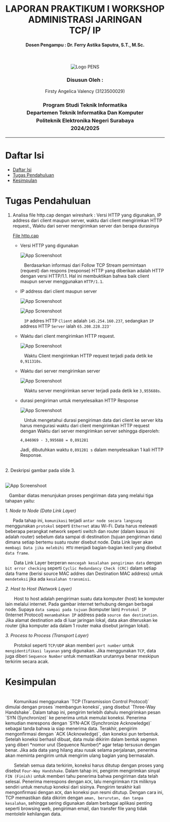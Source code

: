 <div align="center">
  <h1 style="font-weight: bold"> LAPORAN PRAKTIKUM I WORKSHOP ADMINISTRASI JARINGAN <br> TCP/ IP </h1>
  <h4 style="text-align: center;">Dosen Pengampu : Dr. Ferry Astika Saputra, S.T., M.Sc.</h4>
</div>
<br />
<br />
<div align="center">
  <img src="https://upload.wikimedia.org/wikipedia/id/4/44/Logo_PENS.png" alt="Logo PENS">
  <h3 style="text-align: center;">Disusun Oleh : </h3>
  <p style="text-align: center;">
    Firsty Angelica Valency (3123500029)<br>
  </p>
  <h3 style="text-align: center;line-height: 1.5">Program Studi Teknik Informatika<br>Departemen Teknik Informatika Dan Komputer<br>Politeknik Elektronika Negeri Surabaya<br>2024/2025</h3>
  <hr>
</div>

# Daftar Isi
- [Daftar Isi](#daftar-isi)
- [Tugas Pendahuluan](#tugas-pendahuluan)
- [Kesimpulan](#kesimpulan)



# Tugas Pendahuluan

1. Analisa file http.cap dengan wireshark : Versi HTTP yang digunakan, IP address dari client maupun server, waktu dari client mengirimkan HTTP request., Waktu dari server mengirimkan server dan berapa durasinya

    [File http.cap](http.cap)

   - Versi HTTP yang digunakan
  
      ![App Screenshoot](img/HTTP_version.png)

       &nbsp;&nbsp; Berdasarkan informasi dari Follow TCP Stream permintaan (request) dan respons (response) HTTP yang diberikan adalah HTTP dengan versi HTTP/1.1. Hal ini membuktikan bahwa baik client maupun server menggunakan `HTTP/1.1`.

   - IP address dari client maupun server
  
      ![App Screenshoot](img/IP_client.png)

      ![App Screenshoot](img/IP_server.png)

      &nbsp;&nbsp; `IP` addres HTTP `Client` adalah `145.254.160.237`, sedangkan `IP` address HTTP `Server` ialah `65.208.228.223'`

   - Waktu dari client mengirimkan HTTP request.
  
      ![App Screenshoot](img/HTTP_request_time.png)

      &nbsp;&nbsp; Waktu Client mengirimkan HTTP request terjadi pada detik ke `0,911310s`.

   - Waktu dari server mengirimkan server 

      ![App Screenshoot](img/HTTP_response_time.png)

     &nbsp;&nbsp; Waktu server mengirimkan server terjadi pada detik ke `3,955688s`.


   -  durasi pengiriman untuk menyelesaikan HTTP Response

      ![App Screenshoot](img/durasi_HTTP_request_response.png)

      &nbsp;&nbsp; Untuk mengetahui durasi pengiriman data dari client ke server kita harus mengurasi waktu dari client mengirimkan  HTTP request dengan Waktu dari server mengirimkan server sehingga diperoleh:

      `4,846969 - 3,995688 = 0,891281`

      Jadi, dibutuhkan waktu `0,891281 s` dalam menyelesaikan 1 kali HTTP Response.

  <br> 
  2. Deskripsi gambar pada slide 3. 
    <br>
    <br>

   ![App Screenshoot](img/proses_pengiriman_data.jpg)

  &nbsp;&nbsp; Gambar diatas menunjukan proses pengiriman data yang melalui tiga tahapan yaitu: 

   *1. Node to Node (Data Link Layer)*

  &nbsp;&nbsp;&nbsp;&nbsp;&nbsp;&nbsp;Pada tahap ini, `komunikasi` terjadi `antar node secara langsung` menggunakan `protokol` seperti `Ethernet` atau Wi-Fi. Data harus melewati beberapa perangkat network seperti switch dan router (dalam kasus ini adalah router) sebelum data sampai di destination (tujuan pengiriman data) dimana setiap bertemu suatu router disebut node. Data Link layer akan `membagi Data jika melebihi MTU` menjadi bagian-bagian kecil yang disebut `data frame`.
  
  &nbsp;&nbsp;&nbsp;&nbsp;&nbsp;&nbsp; Data Link Layer berperan `mencegah kesalahan pengiriman data` dengan `bit error checking` seperti `Cyclic Redundancy Check (CRC)` dalam setiap data frame (berisi source MAC addres dan Destination MAC address) untuk `mendeteksi` jika ada `kesalahan transmisi`. 

  *2. Host to Host (Network Layer)*

  &nbsp;&nbsp;&nbsp;&nbsp;&nbsp;&nbsp; Host to host adalah pengiriman suatu data komputer (host) ke komputer lain melalui internet. Pada gambar internet terhubung dengan berbagai node. Supaya `data sampai pada tujuan` (komputer lain) `Protokol IP` (Internet Protocol) `menambahkan IP` address pada `source dan destination`. Jika alamat destination ada di luar jaringan lokal, data akan diteruskan ke router (jika komputer ada dalam 1 router maka disebut jaringan lokal).


  *3. Process to Process (Transport Layer)*

  &nbsp;&nbsp;&nbsp;&nbsp;&nbsp;&nbsp; Protokol seperti `TCP/UDP` akan memberi `port number` untuk `mengidentifikasi layanan` yang digunakan. Jika menggunakan `TCP`, data juga diberi `Sequence Number` untuk memastikan urutannya benar meskipun terkirim secara acak.



  # Kesimpulan
  <br>
  &nbsp;&nbsp;&nbsp;&nbsp;&nbsp;&nbsp; Komunikasi menggunakan `TCP (Transmission Control Protocol)` dimulai dengan proses `membangun koneksi`, yang disebut `Three-Way Handshake`. Dalam tahap ini, pengirim terlebih dahulu mengirimkan pesan `SYN (Synchronize)` ke penerima untuk memulai koneksi. Penerima kemudian merespons dengan `SYN-ACK (Synchronize Acknowledge)` sebagai tanda bahwa ia siap menerima data. Terakhir, pengirim mengonfirmasi dengan `ACK (Acknowledge)`, dan koneksi pun terbentuk. Setelah koneksi berhasil dibuat, data mulai dikirim dalam bentuk segmen yang diberi *nomor urut (Sequence Number)* agar tetap tersusun dengan benar. Jika ada data yang hilang atau rusak selama perjalanan, penerima akan meminta pengirim untuk mengirim ulang bagian yang bermasalah.  

  <br>

  &nbsp;&nbsp;&nbsp;&nbsp;&nbsp;&nbsp; Setelah semua data terkirim, koneksi harus ditutup dengan proses yang disebut `Four-Way Handshake`. Dalam tahap ini, pengirim mengirimkan sinyal `FIN (Finish)` untuk memberi tahu penerima bahwa pengiriman data telah selesai. Penerima merespons dengan `ACK`, lalu mengirimkan `FIN` miliknya sendiri untuk menutup koneksi dari sisinya. Pengirim terakhir kali mengonfirmasi dengan `ACK`, dan koneksi pun resmi ditutup. Dengan cara ini, TCP memastikan data dikirim dengan `aman, berurutan, dan tanpa kesalahan`, sehingga sering digunakan dalam berbagai aplikasi penting seperti browsing web, pengiriman email, dan transfer file yang tidak mentolelir kehilangan data.

